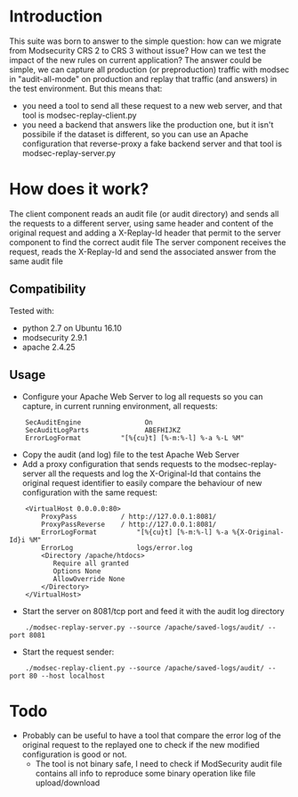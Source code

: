 # Introduction

This suite was born to answer to the simple question: how can we migrate from Modsecurity CRS 2 to CRS 3 without issue? How can we test the impact of the new rules on current application? The answer could be simple, we can capture all production (or preproduction) traffic with modsec in "audit-all-mode" on production and replay that traffic (and answers) in the test environment. But this means that:

- you need a tool to send all these request to a new web server, and that tool is modsec-replay-client.py
- you need a backend that answers like the production one, but it isn't possibile if the dataset is different, so you can use an Apache configuration that reverse-proxy a fake backend server and that tool is modsec-replay-server.py

# How does it work?

The client component reads an audit file (or audit directory) and sends all the requests to a different server, using same header and content of the original request and adding a X-Replay-Id header that permit to the server component to find the correct audit file
The server component receives the request, reads the X-Replay-Id and send the associated answer from the same audit file

## Compatibility

Tested with:

- python 2.7 on Ubuntu 16.10
- modsecurity 2.9.1
- apache 2.4.25

## Usage

- Configure your Apache Web Server to log all requests so you can capture, in current running environment, all requests:

```
    SecAuditEngine                On     
    SecAuditLogParts              ABEFHIJKZ    
    ErrorLogFormat          "[%{cu}t] [%-m:%-l] %-a %-L %M"
```

- Copy the audit (and log) file to the test Apache Web Server
- Add a proxy configuration that sends requests to the modsec-replay-server all the requests and log the X-Original-Id that contains the original request identifier to easily compare the behaviour of new configuration with the same request:
	
```
    <VirtualHost 0.0.0.0:80>
        ProxyPass           / http://127.0.0.1:8081/   
        ProxyPassReverse    / http://127.0.0.1:8081/   
        ErrorLogFormat          "[%{cu}t] [%-m:%-l] %-a %{X-Original-Id}i %M"   
        ErrorLog                logs/error.log   
	    <Directory /apache/htdocs>   
	       Require all granted   
	       Options None   
	       AllowOverride None   
	    </Directory>   
    </VirtualHost>    
```

- Start the server on 8081/tcp port and feed it with the audit log directory

```
	./modsec-replay-server.py --source /apache/saved-logs/audit/ --port 8081
```

- Start the request sender:

```
	./modsec-replay-client.py --source /apache/saved-logs/audit/ --port 80 --host localhost
```

# Todo

- Probably can be useful to have a tool that compare the error log of the original request to the replayed one to check if the new modified configuration is good or not.
	- The tool is not binary safe, I need to check if ModSecurity audit file contains all info to reproduce some binary operation like file upload/download         
